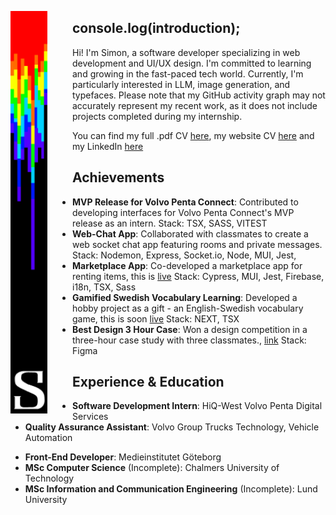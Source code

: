 <p align="center">
  <img alt="YOUR-ALT-TEXT" src="/bar777.png" width="59px" align="left" style="padding-right: 40px">
  
  ## console.log(introduction);
  >
   Hi! I'm Simon, a software developer specializing in web development and UI/UX design. I'm committed to learning and growing in the fast-paced tech world. Currently, I'm particularly interested in LLM, image generation, and typefaces.
   Please note that my GitHub activity graph may not accurately represent my recent work, as it does not include projects completed during my internship.
  > 
  You can find my full .pdf CV [here](/CV%202024.pdf), my website CV [here](https://vacannot.github.io/CV/) and my LinkedIn [here](https://www.linkedin.com/in/simon-e-51a54b80/)

## Achievements

- **MVP Release for Volvo Penta Connect**: Contributed to developing interfaces for Volvo Penta Connect's MVP release as an intern. Stack: TSX, SASS, VITEST
- **Web-Chat App**: Collaborated with classmates to create a web socket chat app featuring rooms and private messages. Stack: Nodemon, Express, Socket.io, Node, MUI, Jest, 
- **Marketplace App**: Co-developed a marketplace app for renting items, this is [live](https://pinkrent-6a7wj2g2l-vacannot.vercel.app/) Stack: Cypress, MUI, Jest, Firebase, i18n, TSX, Sass
- **Gamified Swedish Vocabulary Learning**: Developed a hobby project as a gift - an English-Swedish vocabulary game, this is soon [live](https://swetree.vercel.app/) Stack: NEXT, TSX
- **Best Design 3 Hour Case**: Won a design competition in a three-hour case study with three classmates., [link](https://www.linkedin.com/posts/simon-e-51a54b80_also-happy-to-announce-that-i-together-with-activity-6975186898801631232-9xks) Stack: Figma

## Experience & Education

- **Software Development Intern**: HiQ-West Volvo Penta Digital Services
- **Quality Assurance Assistant**: Volvo Group Trucks Technology, Vehicle Automation
  >
- **Front-End Developer**: Medieinstitutet Göteborg
- **MSc Computer Science** (Incomplete): Chalmers University of Technology
- **MSc Information and Communication Engineering** (Incomplete): Lund University

</p>
